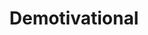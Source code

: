 ---
title: Demotivational
crosslinks:
- EarthPorn
- motivation
- wholesomememes
- Showerthoughts
- AdviceAnimals
- NotKenM
- atheist
- crossfit
- unexpectedhogwarts
- funny
- mildlydepressing
- youdontsurf
- conspiracy
- GetMotivated
---